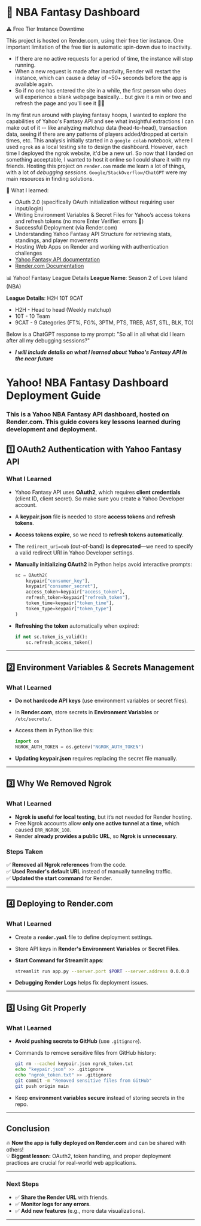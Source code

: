 # 🏀 NBA Fantasy Dashboard

⚠️ Free Tier Instance Downtime

This project is hosted on Render.com, using their free tier instance. One important limitation of the free tier is automatic spin-down due to inactivity.
- If there are no active requests for a period of time, the instance will stop running.
- When a new request is made after inactivity, Render will restart the instance, which can cause a delay of ~50+ seconds before the app is available again.
- So if no one has entered the site in a while, the first person who does will experience a blank webpage basically... but give it a min or two and refresh the page and you'll see it 👍🏽

    
In my first run around with playing fantasy hoops, I wanted to explore the capabilities of Yahoo's Fantasy API and see what insightful extractions I can make out of it -- like analyzing matchup data (head-to-head), transaction data, seeing if there are any patterns of players added/dropped at certain times, etc. This analysis initially started in a `google colab` notebook, where I used `ngrok` as a local testing site to design the dashboard. However, each time I deployed the ngrok website, it'd be a new url. So now that I landed on something acceptable, I wanted to host it online so I could share it with my friends. Hosting this project on `render.com` made me learn a lot of things, with a lot of *debugging sessions*. `Google/StackOverflow/ChatGPT` were my main resources in finding solutions. 

🚀 What I learned:
- OAuth 2.0 (specifically OAuth initialization without requiring user input/login)
- Writing Environment Variables & Secret Files for Yahoo’s access tokens and refresh tokens (no more Enter Verifier: errors 🎉)
- Successful Deployment (via Render.com)
- Understanding Yahoo Fantasy API Structure for retrieving stats, standings, and player movements
- Hosting Web Apps on Render and working with authentication challenges
- [Yahoo Fantasy API documentation](https://yahoo-fantasy-api.readthedocs.io/en/latest/yahoo_fantasy_api.html)
- [Render.com Documentation](https://render.com/docs)

📊 Yahoo! Fantasy League Details
**League Name**: Season 2 of Love Island (NBA)

**League Details**: H2H 10T 9CAT
  - H2H - Head to head (Weekly matchup)
  - 10T - 10 Team
  - 9CAT - 9 Categories (FT%, FG%, 3PTM, PTS, TREB, AST, STL, BLK, TO)

    
Below is a ChatGPT response to my prompt: "So all in all what did I learn after all my debugging sessions?" 
- ***I will include details on what I learned about Yahoo's Fantasy API in the near future***

# **Yahoo! NBA Fantasy Dashboard Deployment Guide**
### This is a **Yahoo NBA Fantasy API dashboard**, hosted on **Render.com**. This guide covers **key lessons learned** during development and deployment. ###

## **1️⃣ OAuth2 Authentication with Yahoo Fantasy API**

### **What I Learned**
- Yahoo Fantasy API uses **OAuth2**, which requires **client credentials** (client ID, client secret). So make sure you create a Yahoo Developer account.
- A **keypair.json** file is needed to store **access tokens** and **refresh tokens**.
- **Access tokens expire**, so we need to **refresh tokens automatically**.
- The `redirect_uri=oob` (out-of-band) **is deprecated**—we need to specify a valid redirect URI in Yahoo Developer settings.
- **Manually initializing OAuth2** in Python helps avoid interactive prompts:
  
  ```python
  sc = OAuth2(
      keypair["consumer_key"],
      keypair["consumer_secret"],
      access_token=keypair["access_token"],
      refresh_token=keypair["refresh_token"],
      token_time=keypair["token_time"],  
      token_type=keypair["token_type"]  
  )
  ```

- **Refreshing the token** automatically when expired:
  
  ```python
  if not sc.token_is_valid():
      sc.refresh_access_token()
  ```

---

## **2️⃣ Environment Variables & Secrets Management**

### **What I Learned**
- **Do not hardcode API keys** (use environment variables or secret files).
- In **Render.com**, store secrets in **Environment Variables** or `/etc/secrets/`.
- Access them in Python like this:
  
  ```python
  import os
  NGROK_AUTH_TOKEN = os.getenv("NGROK_AUTH_TOKEN")
  ```

- **Updating keypair.json** requires replacing the secret file manually.

---

## **3️⃣ Why We Removed Ngrok** 

### **What I Learned**
- **Ngrok is useful for local testing**, but it’s not needed for Render hosting.
- Free Ngrok accounts allow **only one active tunnel at a time**, which caused `ERR_NGROK_108`.
- Render **already provides a public URL**, so **Ngrok is unnecessary**.

### **Steps Taken**
✅ **Removed all Ngrok references** from the code.  
✅ **Used Render's default URL** instead of manually tunneling traffic.  
✅ **Updated the start command** for Render.

---

## **4️⃣ Deploying to Render.com**

### **What I Learned**
- Create a **`render.yaml`** file to define deployment settings.
- Store API keys in **Render's Environment Variables** or **Secret Files**.
- **Start Command for Streamlit apps**:
  
  ```bash
  streamlit run app.py --server.port $PORT --server.address 0.0.0.0
  ```
  
- **Debugging Render Logs** helps fix deployment issues.

---

## **5️⃣ Using Git Properly**

### **What I Learned**
- **Avoid pushing secrets to GitHub** (use `.gitignore`).
- Commands to remove sensitive files from GitHub history:
  
  ```bash
  git rm --cached keypair.json ngrok_token.txt
  echo "keypair.json" >> .gitignore
  echo "ngrok_token.txt" >> .gitignore
  git commit -m "Removed sensitive files from GitHub"
  git push origin main
  ```
  
- Keep **environment variables secure** instead of storing secrets in the repo.

---

## **Conclusion**

🔥 **Now the app is fully deployed on Render.com** and can be shared with others!  
💡 **Biggest lesson:** OAuth2, token handling, and proper deployment practices are crucial for real-world web applications.

---

### **Next Steps**
- ✅ **Share the Render URL** with friends.  
- ✅ **Monitor logs for any errors**.  
- ✅ **Add new features** (e.g., more data visualizations).  

---
